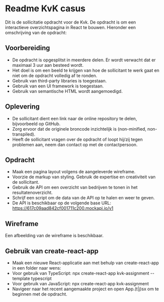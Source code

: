 # Readme KvK casus

Dit is de sollicitatie opdracht voor de Kvk. De opdracht is om een interactieve overzichtspagina in React te bouwen.
Hieronder een omschrijving van de opdracht:

## Voorbereiding

- De opdracht is opgesplitst in meerdere delen. Er wordt verwacht dat er maximaal 3 uur aan besteed wordt.
- Het doel is om een beeld te krijgen van hoe de sollicitant te werk gaat en niet om de opdracht volledig af te ronden.
- Gebruik van third-party libraries is toegestaan.
- Gebruik van een UI framework is toegestaan.
- Gebruik van semantische HTML wordt aangemoedigd.

## Oplevering

- De sollicitant dient een link naar de online repository te delen, bijvoorbeeld op GitHub.
- Zorg ervoor dat de originele broncode inzichtelijk is (non-minified, non-transpiled).
- Heeft de sollicitant vragen over de opdracht of loopt hij/zij tegen problemen aan, neem dan contact op met de contactpersoon.

## Opdracht

- Maak een pagina layout volgens de aangeleverde wireframe.
- Voorzie de markup van styling. Gebruik de expertise en creativiteit van de sollicitant.
- Gebruik de API om een overzicht van bedrijven te tonen in het resultatenoverzicht.
- Schrijf een script om de data van de API op te halen en weer te geven.
- De API is beschikbaar op de volgende base URL: https://617c09aad842cf001711c200.mockapi.io/v1

## Wireframe

Een afbeelding van de wireframe is beschikbaar.

## Gebruik van create-react-app

- Maak een nieuwe React-applicatie aan met behulp van create-react-app in een folder naar wens:
- Voor gebruik van TypeScript: npx create-react-app kvk-assignment --template typescript
- Voor gebruik van JavaScript: npx create-react-app kvk-assignment
- Navigeer naar het recent aangemaakte project en open App.(t|j)sx om te beginnen met de opdracht.
